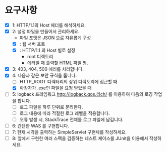# 요구사항
- [x] 1: HTTP/1.1의 Host 헤더를 해석하세요.
- [x] 2: 설정 파일을 만들어서 관리하세요.
  - 파일 포맷은 JSON 으로 자유롭게 구성
  - [x] : 웹 서버 포트
  - [x] : HTTP/1.1 의 Host 별로 설정
    - root 디렉토리
    - 에러일 때 출력할 HTML 파일 명.
- [x] 3: 403, 404, 500 에러를 처리합니다.
- [x] 4: 다음과 같은 보안 규칙을 둡니다.
  - [ ] HTTP_ROOT 디렉터리의 상위 디렉토리에 접근할 때
  - [x] 확장자가 .exe인 파일을 요청 받았을 때
- [ ] 5: logback 프레임워크 http://logback.qos.리ch/ 를 이용하여 다음의 로깅 작업을 합니다.
  - [ ] 로그 파일을 하루 단위로 분리한다.
  - [ ] 로그 내용에 따라 적절한 로그 레벨을 적용합니다.
  - [ ] 오류 발생 시, StackTrace 전체를 로그 파일에 남깁니다.
- [ ] 6: 간단한 WAS 를 구현합니다.
- [ ] 7: 현재 시각을 출력하는 SimpleServlet 구현체를 작성하세요.
- [ ] 8: 앞에서 구현한 여러 스펙을 검증하는 테스트 케이스를 JUnit을 이용해서 작성하세요.